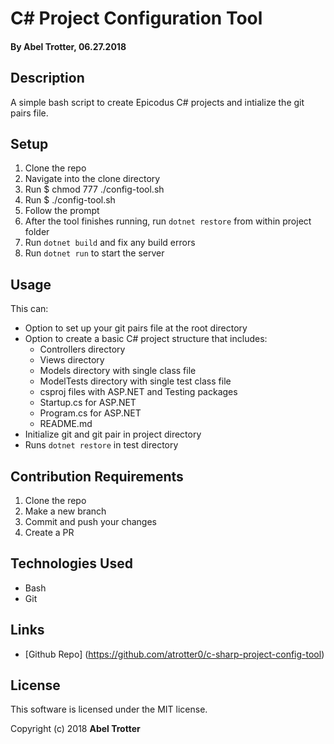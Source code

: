 # C# Project Configuration Tool

#### By Abel Trotter, 06.27.2018

## Description

A simple bash script to create Epicodus C# projects and intialize the git pairs file.

## Setup

1. Clone the repo
1. Navigate into the clone directory
1. Run $ chmod 777 ./config-tool.sh
1. Run $ ./config-tool.sh
1. Follow the prompt
1. After the tool finishes running, run `dotnet restore` from within project folder
1. Run `dotnet build` and fix any build errors
1. Run `dotnet run` to start the server

## Usage

This can:
* Option to set up your git pairs file at the root directory
* Option to create a basic C# project structure that includes:
  * Controllers directory
  * Views directory
  * Models directory with single class file
  * ModelTests directory with single test class file
  * csproj files with ASP.NET and Testing packages
  * Startup.cs for ASP.NET
  * Program.cs for ASP.NET
  * README.md
* Initialize git and git pair in project directory
* Runs `dotnet restore` in test directory

## Contribution Requirements

1. Clone the repo
1. Make a new branch
1. Commit and push your changes
1. Create a PR

## Technologies Used

* Bash
* Git

## Links

* [Github Repo] (https://github.com/atrotter0/c-sharp-project-config-tool)

## License

This software is licensed under the MIT license.

Copyright (c) 2018 **Abel Trotter**